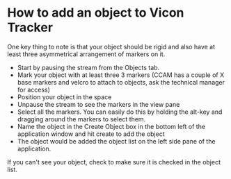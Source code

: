 # How to add an object to Vicon Tracker
One key thing to note is that your object should be rigid and also have at least three asymmetrical arrangement of markers on it.

- Start by pausing the stream from the Objects tab.
- Mark your object with at least three 3 markers (CCAM has a couple of X base markers and velcro to attach to objects, ask the technical manager for access)
- Position your object in the space
- Unpause the stream to see the markers in the view pane
- Select all the markers. You can easily do this by holding the alt-key and dragging around the markers to select them.
- Name the object in the Create Object box in the bottom left of the application window and hit create to add the object
- The object would be added the object list on the left side pane of the application.

If you can't see your object, check to make sure it is checked in the object list.
